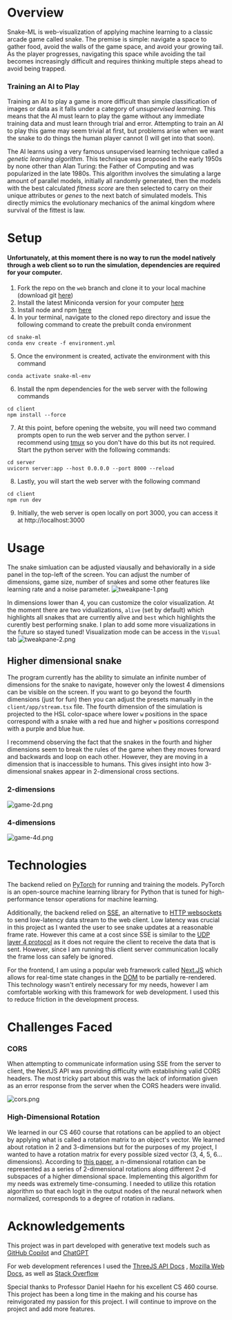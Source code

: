 # Overview
Snake-ML is web-visualization of applying machine learning to a classic arcade game called snake. The premise is simple: navigate a space to gather food, avoid the walls of the game space, and avoid your growing tail. As the player progresses, navigating this space while avoiding the tail becomes increasingly difficult and requires thinking multiple steps ahead to avoid being trapped.
### Training an AI to Play
Training an AI to play a game is more difficult than simple classification of images or data as it falls under a category of *unsupervised learning*. This means that the AI must learn to play the game without any immediate training data and must learn through trial and error. Attempting to train an AI to play this game may seem trivial at first, but problems arise when we want the snake to do things the human player cannot (I will get into that soon).

The AI learns using a very famous unsupervised learning technique called a *genetic learning algorithm*. This technique was proposed in the early 1950s by none other than Alan Turing: the Father of Computing and was popularized in the late 1980s. This algorithm involves the simulating a large amount of parallel models, initially all randomly generated, then the models with the best calculated *fitness score* are then selected to carry on their unique attributes or *genes* to the next batch of simulated models. This directly mimics the evolutionary mechanics of the animal kingdom where survival of the fittest is law.

# Setup
#### Unfortunately, at this moment there is no way to run the model natively through a web client so to run the simulation, dependencies are required for your computer.

1) Fork the repo on the `web` branch and clone it to your local machine (download git [here](https://git-scm.com/downloads))
2) Install the latest Miniconda version for your computer [here](https://docs.anaconda.com/miniconda/install/)
3) Install node and npm [here](https://nodejs.org/en/download/package-manager)
4) In your terminal, navigate to the cloned repo directory and issue the following command to create the prebuilt conda environment
```
cd snake-ml
conda env create -f environment.yml
```
5) Once the environment is created, activate the environment with this command
```
conda activate snake-ml-env
```
6) Install the npm dependencies for the web server with the following commands
```
cd client
npm install --force
```
7) At this point, before opening the website, you will need two command prompts open to run the web server and the python server. I recommend using [tmux](https://github.com/tmux/tmux/wiki) so you don't have do this but its not required. Start the python server with the following commands:
```
cd server
uvicorn server:app --host 0.0.0.0 --port 8000 --reload
```
8) Lastly, you will start the web server with the following command
```
cd client
npm run dev
```
9) Initially, the web server is open locally on port 3000, you can access it at http://localhost:3000

# Usage
The snake simluation can be adjusted viausally and behaviorally in a side panel in the top-left of the screen. You can adjust the number of dimensions, game size, number of snakes and some other features like learning rate and a noise parameter.
![tweakpane-1.png](https://github.com/gg-blake/snake-ml/blob/web/tweakpane-1.png?raw=True)

In dimensions lower than 4, you can customize the color visualization. At the moment there are two vidualizations, `alive` (set by default) which highlights all snakes that are currently alive and `best` which highlights the curently best performing snake. I plan to add some more visualizations in the future so stayed tuned! Visualization mode can be access in the `Visual` tab
![tweakpane-2.png](https://github.com/gg-blake/snake-ml/blob/web/tweakpane-2.png?raw=True)
## Higher dimensional snake
The program currently has the ability to simulate an infinite number of dimensions for the snake to navigate, however only the lowest 4 dimensions can be visible on the screen. If you want to go beyond the fourth dimensions (just for fun) then you can adjust the presets manually in the `client/app/stream.tsx` file. The fourth dimension of the simulation is projected to the HSL color-space where lower `w` positions in the space correspond with a snake with a red hue and higher `w` positions correspond with a purple and blue hue.

I recommend observing the fact that the snakes in the fourth and higher dimensions seem to break the rules of the game when they moves forward and backwards and loop on each other. However, they are moving in a dimension that is inaccessible to humans. This gives insight into how 3-dimensional snakes appear in 2-dimensional cross sections. 
### 2-dimensions
![game-2d.png](https://github.com/gg-blake/snake-ml/blob/web/game-2d.gif?raw=True)
### 4-dimensions
![game-4d.png](https://github.com/gg-blake/snake-ml/blob/web/game-4d.gif?raw=True)
# Technologies
The backend relied on [PyTorch](https://pytorch.org/) for running and training the models. PyTorch is an open-source machine learning library for Python that is tuned for high-performance tensor operations for machine learning.

Additionally, the backend relied on [SSE](https://en.wikipedia.org/wiki/Server-sent_events), an alternative to [HTTP websockets](https://en.wikipedia.org/wiki/WebSocket) to send low-latency data stream to the web client. Low latency was crucial in this project as I wanted the user to see snake updates at a reasonable frame rate. However this came at a cost since SSE is similar to the [UDP layer 4 protocol](https://en.wikipedia.org/wiki/User_Datagram_Protocol) as it does not require the client to receive the data that is sent. However, since I am running this client server communication locally the frame loss can safely be ignored.

For the frontend, I am using a popular web framework called [Next.JS](https://nextjs.org/) which allows for real-time state changes in the [DOM](https://developer.mozilla.org/en-US/docs/Web/API/Document_Object_Model) to be partially re-rendered. This technology wasn't entirely necessary for my needs, however I am comfortable working with this framework for web development. I used this to reduce friction in the development process.
# Challenges Faced
### CORS
When attempting to communicate information using SSE from the server to client, the NextJS API was providing difficulty with establishing valid CORS headers. The most tricky part about this was the lack of information given as an error response from the server when the CORS headers were invalid.

![cors.png](https://github.com/gg-blake/snake-ml/blob/web/cors.png?raw=True)
### High-Dimensional Rotation
We learned in our CS 460 course that rotations can be applied to an object by applying what is called a rotation matrix to an object's vector. We learned about rotation in 2 and 3-dimensions but for the purposes of my project, I wanted to have a rotation matrix for every possible sized vector (3, 4, 5, 6... dimensions). According to [this paper](https://naos-be.zcu.cz/server/api/core/bitstreams/c155d250-c732-4256-a9cf-33cd61f0015f/content), a n-dimensional rotation can be represented as a series of 2-dimensional rotations along different 2-d subspaces of a higher dimensional space. Implementing this algorithm for my needs was extremely time-consuming. I needed to utilize this rotation algorithm so that each logit in the output nodes of the neural network when normalized, corresponds to a degree of rotation in radians.

# Acknowledgements
This project was in part developed with generative text models such as [GitHub Copilot](https://github.com/features/copilot) and [ChatGPT](https://chatgpt.com/)

For web development references I used the [ThreeJS API Docs](https://threejs.org/docs/) , [Mozilla Web Docs](https://developer.mozilla.org/en-US/), as well as [Stack Overflow](https://stackoverflow.com/)

Special thanks to Professor Daniel Haehn for his excellent CS 460 course. This project has been a long time in the making and his course has reinvigorated my passion for this project. I will continue to improve on the project and add more features.
